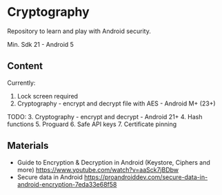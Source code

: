 # Cryptography

Repository to learn and play with Android security.

Min. Sdk 21 - Android 5

## Content

Currently:
1. Lock screen required
2. Cryptography - encrypt and decrypt file with AES - Android M+ (23+)

TODO:
3. Cryptography - encrypt and decrypt - Android 21+
4. Hash functions
5. Proguard
6. Safe API keys
7. Certificate pinning

## Materials
- Guide to Encryption & Decryption in Android (Keystore, Ciphers and more) https://www.youtube.com/watch?v=aaSck7jBDbw
- Secure data in Android https://proandroiddev.com/secure-data-in-android-encryption-7eda33e68f58
